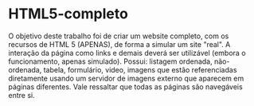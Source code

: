 # HTML5-completo
O objetivo deste trabalho foi de criar um website completo, com os recursos de HTML 5 (APENAS), de forma a simular um site "real". A interação da página como links e demais deverá ser utilizável (embora o funcionamento, apenas simulado). 
Possui: listagem ordenada, não-ordenada, tabela, formulário, video, imagens que estão referenciadas diretamente usando um servidor de imagens externo que aparecem em páginas diferentes. Vale ressaltar que todas as páginas são navegáveis entre si.
